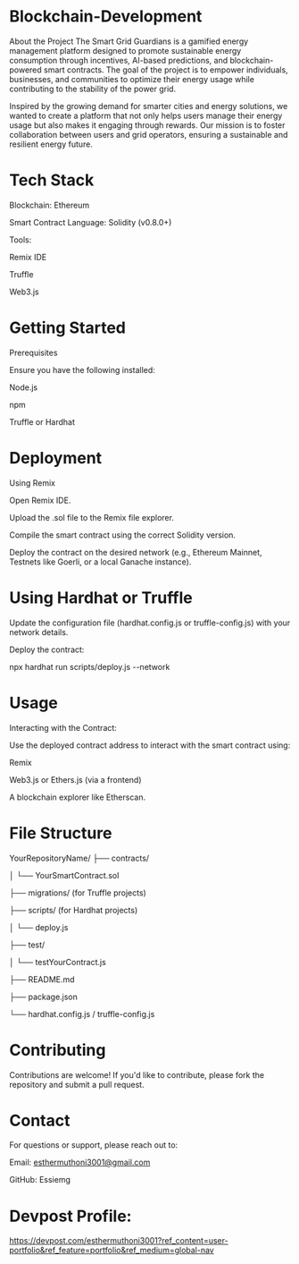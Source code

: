 # Blockchain-Development
About the Project The Smart Grid Guardians is a gamified energy management platform designed to promote sustainable energy consumption through incentives, AI-based predictions, and blockchain-powered smart contracts. The goal of the project is to empower individuals, businesses, and communities to optimize their energy usage while contributing to the stability of the power grid.

Inspired by the growing demand for smarter cities and energy solutions, we wanted to create a platform that not only helps users manage their energy usage but also makes it engaging through rewards. Our mission is to foster collaboration between users and grid operators, ensuring a sustainable and resilient energy future.

# Tech Stack

Blockchain: Ethereum

Smart Contract Language: Solidity (v0.8.0+)

Tools:

Remix IDE

Truffle

Web3.js

# Getting Started

Prerequisites

Ensure you have the following installed:

Node.js

npm 

Truffle or Hardhat 

# Deployment

Using Remix

Open Remix IDE.

Upload the .sol file to the Remix file explorer.

Compile the smart contract using the correct Solidity version.

Deploy the contract on the desired network (e.g., Ethereum Mainnet, Testnets like Goerli, or a local Ganache instance).

# Using Hardhat or Truffle

Update the configuration file (hardhat.config.js or truffle-config.js) with your network details.

Deploy the contract:

npx hardhat run scripts/deploy.js --network <network-name>

# Usage

Interacting with the Contract:

Use the deployed contract address to interact with the smart contract using:

Remix

Web3.js or Ethers.js (via a frontend)

A blockchain explorer like Etherscan.

# File Structure 

YourRepositoryName/
├── contracts/

│   └── YourSmartContract.sol

├── migrations/ (for Truffle projects)

├── scripts/ (for Hardhat projects)

│   └── deploy.js

├── test/

│   └── testYourContract.js

├── README.md

├── package.json

└── hardhat.config.js / truffle-config.js

# Contributing

Contributions are welcome! If you'd like to contribute, please fork the repository and submit a pull request.

 # Contact
 
For questions or support, please reach out to:

Email: esthermuthoni3001@gmail.com 

GitHub: Essiemg

# Devpost Profile:

https://devpost.com/esthermuthoni3001?ref_content=user-portfolio&ref_feature=portfolio&ref_medium=global-nav









